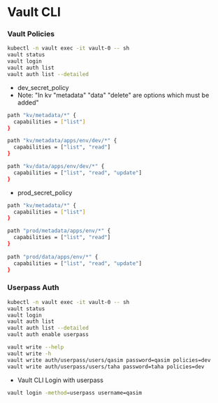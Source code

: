# Vault CLI

### Vault Policies
```bash
kubectl -n vault exec -it vault-0 -- sh
vault status
vault login
vault auth list 
vault auth list --detailed
```

- dev_secret_policy
- Note: "In kv "metadata" "data" "delete" are options which must be added"
```bash
path "kv/metadata/*" {
  capabilities = ["list"]
}

path "kv/metadata/apps/env/dev/*" {
  capabilities = ["list", "read"]
}

path "kv/data/apps/env/dev/*" {
  capabilities = ["list", "read", "update"]
}
```

- prod_secret_policy
```bash
path "kv/metadata/*" {
  capabilities = ["list"]
}

path "prod/metadata/apps/env/*" {
  capabilities = ["list", "read"]
}
  
path "prod/data/apps/env/*" {
  capabilities = ["list", "read", "update"]
}  

```

### Userpass Auth

```bash
kubectl -n vault exec -it vault-0 -- sh
vault status
vault login
vault auth list 
vault auth list --detailed
vault auth enable userpass

vault write --help
vault write -h
vault write auth/userpass/users/qasim password=qasim policies=dev
vault write auth/userpass/users/taha password=taha policies=dev
```

- Vault CLI Login with userpass
```bash
vault login -method=userpass username=qasim
```